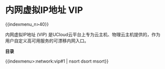 # 内网虚拟IP地址 VIP

{{indexmenu_n>40}}

内网虚拟IP地址 (VIP) 是UCloud云平台上专为云主机、物理云主机提供的，作为用户自定义高可用服务的可漂移内网入口。

**目录**

{{indexmenu>:network:vip#1 | nsort dsort msort}} 
